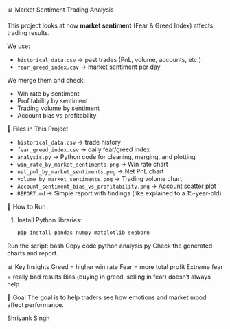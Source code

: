 📊 Market Sentiment Trading Analysis

This project looks at how **market sentiment** (Fear & Greed Index) affects trading results.

We use:
- `historical_data.csv` → past trades (PnL, volume, accounts, etc.)
- `fear_greed_index.csv` → market sentiment per day

We merge them and check:
- Win rate by sentiment
- Profitability by sentiment
- Trading volume by sentiment
- Account bias vs profitability

📂 Files in This Project
- `historical_data.csv` → trade history
- `fear_greed_index.csv` → daily fear/greed index
- `analysis.py` → Python code for cleaning, merging, and plotting
- `win_rate_by_market_sentiments.png` → Win rate chart
- `net_pnl_by_market_sentiments.png` → Net PnL chart
- `volume_by_market_sentiments.png` → Trading volume chart
- `Account_sentiment_bias_vs_profitability.png` → Account scatter plot
- `REPORT.md` → Simple report with findings (like explained to a 15-year-old)

🚀 How to Run
1. Install Python libraries:
   ```bash
   pip install pandas numpy matplotlib seaborn
Run the script:
bash
Copy code
python analysis.py
Check the generated charts and report.

📊 Key Insights
Greed = higher win rate
Fear = more total profit
Extreme fear = really bad results
Bias (buying in greed, selling in fear) doesn’t always help

🎯 Goal
The goal is to help traders see how emotions and market mood affect performance.

Shriyank Singh


